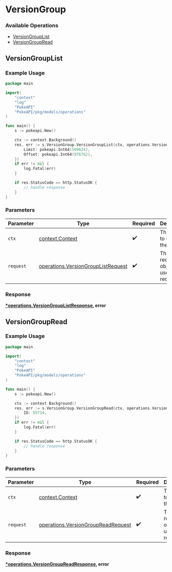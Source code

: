 # VersionGroup

### Available Operations

* [VersionGroupList](#versiongrouplist)
* [VersionGroupRead](#versiongroupread)

## VersionGroupList

### Example Usage

```go
package main

import(
	"context"
	"log"
	"PokeAPI"
	"PokeAPI/pkg/models/operations"
)

func main() {
    s := pokeapi.New()

    ctx := context.Background()
    res, err := s.VersionGroup.VersionGroupList(ctx, operations.VersionGroupListRequest{
        Limit: pokeapi.Int64(509624),
        Offset: pokeapi.Int64(976762),
    })
    if err != nil {
        log.Fatal(err)
    }

    if res.StatusCode == http.StatusOK {
        // handle response
    }
}
```

### Parameters

| Parameter                                                                                | Type                                                                                     | Required                                                                                 | Description                                                                              |
| ---------------------------------------------------------------------------------------- | ---------------------------------------------------------------------------------------- | ---------------------------------------------------------------------------------------- | ---------------------------------------------------------------------------------------- |
| `ctx`                                                                                    | [context.Context](https://pkg.go.dev/context#Context)                                    | :heavy_check_mark:                                                                       | The context to use for the request.                                                      |
| `request`                                                                                | [operations.VersionGroupListRequest](../../models/operations/versiongrouplistrequest.md) | :heavy_check_mark:                                                                       | The request object to use for the request.                                               |


### Response

**[*operations.VersionGroupListResponse](../../models/operations/versiongrouplistresponse.md), error**


## VersionGroupRead

### Example Usage

```go
package main

import(
	"context"
	"log"
	"PokeAPI"
	"PokeAPI/pkg/models/operations"
)

func main() {
    s := pokeapi.New()

    ctx := context.Background()
    res, err := s.VersionGroup.VersionGroupRead(ctx, operations.VersionGroupReadRequest{
        ID: 55714,
    })
    if err != nil {
        log.Fatal(err)
    }

    if res.StatusCode == http.StatusOK {
        // handle response
    }
}
```

### Parameters

| Parameter                                                                                | Type                                                                                     | Required                                                                                 | Description                                                                              |
| ---------------------------------------------------------------------------------------- | ---------------------------------------------------------------------------------------- | ---------------------------------------------------------------------------------------- | ---------------------------------------------------------------------------------------- |
| `ctx`                                                                                    | [context.Context](https://pkg.go.dev/context#Context)                                    | :heavy_check_mark:                                                                       | The context to use for the request.                                                      |
| `request`                                                                                | [operations.VersionGroupReadRequest](../../models/operations/versiongroupreadrequest.md) | :heavy_check_mark:                                                                       | The request object to use for the request.                                               |


### Response

**[*operations.VersionGroupReadResponse](../../models/operations/versiongroupreadresponse.md), error**

